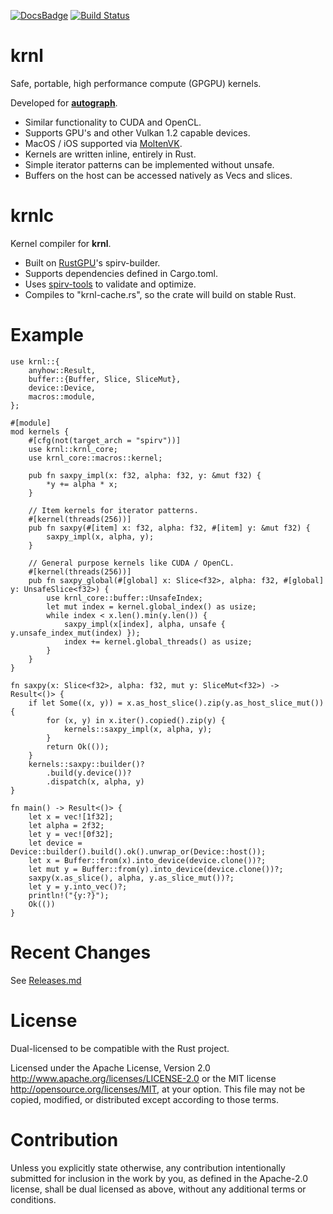 [![DocsBadge]][Docs]
[![Build Status](https://github.com/charles-r-earp/autograph/workflows/Continuous%20Integration/badge.svg?branch=main)](https://github.com/charles-r-earp/krnl/actions)

[Docs]: https://docs.rs/krnl
[DocsBadge]: https://docs.rs/krnl/badge.svg

# **krnl**
Safe, portable, high performance compute (GPGPU) kernels.

Developed for [**autograph**](https://github.com/charles-r-earp/autograph). 
- Similar functionality to CUDA and OpenCL.
- Supports GPU's and other Vulkan 1.2 capable devices.
- MacOS / iOS supported via [MoltenVK](https://github.com/KhronosGroup/MoltenVK).
- Kernels are written inline, entirely in Rust.
- Simple iterator patterns can be implemented without unsafe.
- Buffers on the host can be accessed natively as Vecs and slices.

# **krnlc**
Kernel compiler for **krnl**. 
- Built on [RustGPU](https://github.com/EmbarkStudios/rust-gpu)'s spirv-builder.
- Supports dependencies defined in Cargo.toml. 
- Uses [spirv-tools](https://github.com/EmbarkStudios/spirv-tools-rs) to validate and optimize. 
- Compiles to "krnl-cache.rs", so the crate will build on stable Rust.

# Example

    use krnl::{
        anyhow::Result,
        buffer::{Buffer, Slice, SliceMut},
        device::Device,
        macros::module,
    };
    
    #[module]
    mod kernels {
        #[cfg(not(target_arch = "spirv"))]
        use krnl::krnl_core;
        use krnl_core::macros::kernel;
    
        pub fn saxpy_impl(x: f32, alpha: f32, y: &mut f32) {
            *y += alpha * x;
        }
    
        // Item kernels for iterator patterns.
        #[kernel(threads(256))]
        pub fn saxpy(#[item] x: f32, alpha: f32, #[item] y: &mut f32) {
            saxpy_impl(x, alpha, y);
        }
    
        // General purpose kernels like CUDA / OpenCL.
        #[kernel(threads(256))]
        pub fn saxpy_global(#[global] x: Slice<f32>, alpha: f32, #[global] y: UnsafeSlice<f32>) {
            use krnl_core::buffer::UnsafeIndex;
            let mut index = kernel.global_index() as usize;
            while index < x.len().min(y.len()) {
                saxpy_impl(x[index], alpha, unsafe { y.unsafe_index_mut(index) });
                index += kernel.global_threads() as usize;
            }
        }
    }
    
    fn saxpy(x: Slice<f32>, alpha: f32, mut y: SliceMut<f32>) -> Result<()> {
        if let Some((x, y)) = x.as_host_slice().zip(y.as_host_slice_mut()) {
            for (x, y) in x.iter().copied().zip(y) {
                kernels::saxpy_impl(x, alpha, y);
            }
            return Ok(());
        } 
        kernels::saxpy::builder()?
            .build(y.device())?
            .dispatch(x, alpha, y) 
    }
    
    fn main() -> Result<()> {
        let x = vec![1f32];
        let alpha = 2f32;
        let y = vec![0f32];
        let device = Device::builder().build().ok().unwrap_or(Device::host());
        let x = Buffer::from(x).into_device(device.clone())?;
        let mut y = Buffer::from(y).into_device(device.clone())?;
        saxpy(x.as_slice(), alpha, y.as_slice_mut())?;
        let y = y.into_vec()?;
        println!("{y:?}");
        Ok(())
    }


# Recent Changes 
See [Releases.md](https://github.com/charles-r-earp/krnl/blob/main/Releases.md)

# License
Dual-licensed to be compatible with the Rust project.

Licensed under the Apache License, Version 2.0 http://www.apache.org/licenses/LICENSE-2.0 or the MIT license http://opensource.org/licenses/MIT, at your option. This file may not be copied, modified, or distributed except according to those terms.

# Contribution
Unless you explicitly state otherwise, any contribution intentionally submitted for inclusion in the work by you, as defined in the Apache-2.0 license, shall be dual licensed as above, without any additional terms or conditions.
